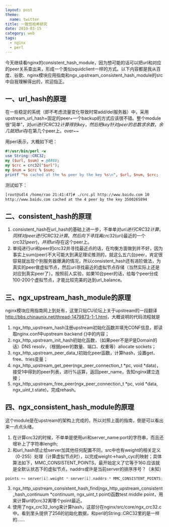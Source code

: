 ```yaml
---
layout: post
theme:
  name: twitter
title: 一致性哈希研究
date: 2010-03-15
category: web
tags:
  - nginx
  - perl
---
```


今天继续看nginx的consistent_hash_module，因为想可能的话可以把url和对应的peer关系查出来，形成一个类似squidclient一样的方式。以下内容都是我从百度、谷歌、nginx模块应用指南和ngx_upstream_consistent_hash_module的src中自我理解得出的，欢迎指正。

## 一、url_hash的原理

在一些稳定的系统（即不考虑流量变化导致时常add/del服务器）中，采用upstream_url_hash+固定的peer+一个backup的方式应该很不错。整个module很“简单”，对$uri进行CRC32计算得到key，然后把key针对peer的总数求余数，余几就把$uri存在第几个peer上。over~~

用perl表示，大概如下吧：

```perl
#!/usr/bin/perl -w
use String::CRC32;
my ($url, $sum) = @ARGV;
my $crc = crc32("$url");
my $num = $crc % $sum;
printf "%s cached at the %s peer by the key %s\n", $url, $num, $crc;
```

测试如下：

```bash
[root@sdl4 /home/rao 21:41:47]# ./crc.pl http://www.baidu.com 10
http://www.baidu.com cached at the 4 peer by the key 3500265894
```

## 二、consistent_hash的原理

1. consistent_hash在url_hash的基础上进一步，不单单对$uri进行CRC32计算，同样对peer进行CRC32计算。然后向下寻找离crc32($uri)最近的一个crc32($peer)，并把$uri存在这个peer上。
2. 单纯进行uri和peer的crc32并寻找最近点的话，在均衡方面做到并不好，因为事实上sum(peer)不大可能大到满足理论推测的，就这么五六台peer，肯定很容易就出现个别服务器爆满的情况，所以consistent_hash还有进阶做法，为真实的peer做虚拟节点，然后uri寻找最近的虚拟节点存储（当然实际上还是对应到真实peer了）。按照前人实验，如果10台peer的话，给每个peer分成100-200个虚拟节点，才能比较完美的达到url_balance。

## 三、ngx_upstream_hash_module的原理

nginx模块应用指南网上到处有，这里只贴CU论坛上关于upstream的一段翻译<http://bbs.chinaunix.net/thread-1479873-1-1.html>，大概说明的代码流程就是

1. ngx_http_upstream_hash注册upstream初始化函数并填充CONF信息，即读取nginx.conf中upstream backend {}中的内容；
2. ngx_http_upstream_init_hash初始化函数，（如果peer不是IP是Domain的话）DNS resolv，（根据peer的数量、端口、权重等）allocate sockets；
3. ngx_http_upstream_peer_data_t初始化peer函数，计算hash，设置get、free、tries变量；
4. ngx_http_upstream_get_peer(ngx_peer_connection_t *pc, void *data)，接受1中得到的peer列表，进行%运算，返回peer_name，告知nginx建立连接；
5. ngx_http_upstream_free_peer(ngx_peer_connection_t *pc, void *data, ngx_uint_t state)，完成rehash。

## 四、ngx_consistent_hash_module的原理

这个module是在upstream的架构上完成的，所以对照上面的指南，倒是可以看出来一点点头绪。

1. 在计算crc32的时候，不单单是使用uri和server_name:port的字符串，而且还增补上了字符串length;
2. 和url_hash禁止给server加其他任何配置不同，src中也有weight的相关定义（0-255）处理（计算虚拟节点时），以完成weight->hash_cyc的映射；具体算法如下，MMC_CONSISTENT_POINTS，最开始定义了它等于160.应该就是全默认状态下的虚拟节点，naddrs或许是当前server的排序序号？（未知）

```c
points += server[i].weight * server[i].naddrs * MMC_CONSISTENT_POINTS;
```

3. ngx_http_upstream_consistent_hash_find(ngx_http_upstream_consistent_hash_continuum *continuum, ngx_uint_t point)函数test middle point，用来计算url的crc32离哪个point最近。
4. 使用了ngx_crc32_long来计算hash，这部分在nginx/src/core/ngx_crc32.c中。看到里头提供了256的初始化数据，和perl的String::CRC32里的是一样的……
